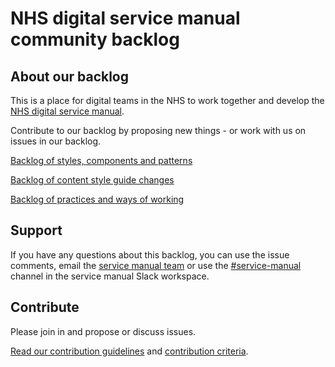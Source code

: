 # NHS digital service manual community backlog

## About our backlog

This is a place for digital teams in the NHS to work together and develop the [NHS digital service manual](https://beta.nhs.uk/service-manual/). 

Contribute to our backlog by proposing new things - or work with us on issues in our backlog.

[Backlog of styles, components and patterns](https://github.com/nhsuk/nhsuk-service-manual-backlog/projects/1)

[Backlog of content style guide changes](https://github.com/nhsuk/nhsuk-service-manual-backlog/projects/2)

[Backlog of practices and ways of working](https://github.com/nhsuk/nhsuk-service-manual-backlog/projects/3)


## Support

If you have any questions about this backlog, you can use the issue comments, email the [service manual team](mailto:service-manual@nhs.net) or use the [#service-manual](https://nhs-service-manual.slack.com/messages/CF6CNGB7E) channel in the service manual Slack workspace.


## Contribute

Please join in and propose or discuss issues.

[Read our contribution guidelines](CONTRIBUTING.md) and [contribution criteria](CRITERIA.md).
